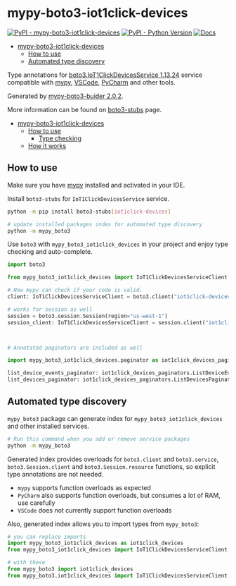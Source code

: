 # mypy-boto3-iot1click-devices

[![PyPI - mypy-boto3-iot1click-devices](https://img.shields.io/pypi/v/mypy-boto3-iot1click-devices.svg?color=blue)](https://pypi.org/project/mypy-boto3-iot1click-devices)
[![PyPI - Python Version](https://img.shields.io/pypi/pyversions/mypy-boto3-iot1click-devices.svg?color=blue)](https://pypi.org/project/mypy-boto3-iot1click-devices)
[![Docs](https://img.shields.io/readthedocs/mypy-boto3-builder.svg?color=blue)](https://mypy-boto3-builder.readthedocs.io/)

- [mypy-boto3-iot1click-devices](#mypy-boto3-iot1click-devices)
  - [How to use](#how-to-use)
  - [Automated type discovery](#automated-type-discovery)


Type annotations for
[boto3.IoT1ClickDevicesService 1.13.24](https://boto3.amazonaws.com/v1/documentation/api/1.13.24/reference/services/iot1click-devices.html#IoT1ClickDevicesService) service
compatible with [mypy](https://github.com/python/mypy), [VSCode](https://code.visualstudio.com/),
[PyCharm](https://www.jetbrains.com/pycharm/) and other tools.

Generated by [mypy-boto3-buider 2.0.2](https://github.com/vemel/mypy_boto3_builder).

More information can be found on [boto3-stubs](https://pypi.org/project/boto3-stubs/) page.

- [mypy-boto3-iot1click-devices](#mypy-boto3-iot1click-devices)
  - [How to use](#how-to-use)
    - [Type checking](#type-checking)
  - [How it works](#how-it-works)

## How to use

Make sure you have [mypy](https://github.com/python/mypy) installed and activated in your IDE.

Install `boto3-stubs` for `IoT1ClickDevicesService` service.

```bash
python -m pip install boto3-stubs[iot1click-devices]

# update installed packages index for automated type discovery
python -m mypy_boto3
```

Use `boto3` with `mypy_boto3_iot1click_devices` in your project and enjoy type checking and auto-complete.

```python
import boto3

from mypy_boto3_iot1click_devices import IoT1ClickDevicesServiceClient

# Now mypy can check if your code is valid.
client: IoT1ClickDevicesServiceClient = boto3.client("iot1click-devices")

# works for session as well
session = boto3.session.Session(region="us-west-1")
session_client: IoT1ClickDevicesServiceClient = session.client("iot1click-devices")



# Annotated paginators are included as well

import mypy_boto3_iot1click_devices.paginator as iot1click_devices_paginators

list_device_events_paginator: iot1click_devices_paginators.ListDeviceEventsPaginator = client.get_paginator("list_device_events")
list_devices_paginator: iot1click_devices_paginators.ListDevicesPaginator = client.get_paginator("list_devices")
```

## Automated type discovery

`mypy_boto3` package can generate index for `mypy_boto3_iot1click_devices` and other installed services.

```bash
# Run this command when you add or remove service packages
python -m mypy_boto3
```

Generated index provides overloads for `boto3.client` and `boto3.service`,
`boto3.Session.client` and `boto3.Session.resource` functions,
so explicit type annotations are not needed.

- `mypy` supports function overloads as expected
- `PyCharm` also supports function overloads, but consumes a lot of RAM, use carefully
- `VSCode` does not currently support function overloads

Also, generated index allows you to import types from `mypy_boto3`:

```python
# you can replace imports
import mypy_boto3_iot1click_devices as iot1click_devices
from mypy_boto3_iot1click_devices import IoT1ClickDevicesServiceClient

# with these
from mypy_boto3 import iot1click_devices
from mypy_boto3.iot1click_devices import IoT1ClickDevicesServiceClient
```